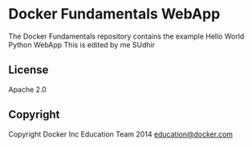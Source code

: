 Docker Fundamentals WebApp
==========================

The Docker Fundamentals repository contains the example Hello World Python WebApp
This is edited by me SUdhir

## License

Apache 2.0

## Copyright

Copyright Docker Inc Education Team 2014 <education@docker.com>
